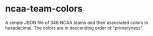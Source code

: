 # ncaa-team-colors
A simple JSON file of 346 NCAA teams and their associated colors in hexadecimal. The colors are in descending order of "primaryness".

